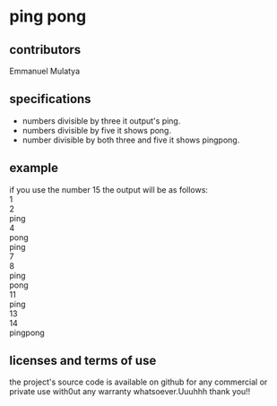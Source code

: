 # ping pong
## contributors
 Emmanuel Mulatya
## specifications
* numbers divisible by three it output's ping.  
* numbers divisible by five it shows pong.  
* number divisible by both three and five it shows pingpong.  
## example
if you use the number 15 the output will be as follows:  
1  
2  
ping  
4  
pong  
ping  
7  
8  
ping  
pong  
11  
ping  
13  
14  
pingpong  

## licenses and terms of use  
the project's source code is available on github for any commercial or private use with0ut any warranty whatsoever.Uuuhhh thank you!!
